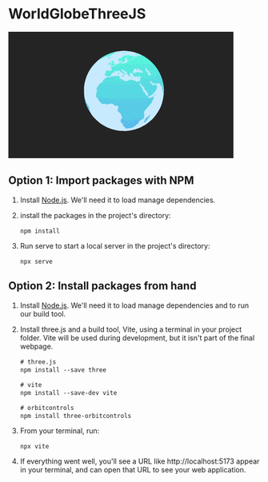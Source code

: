 # WorldGlobeThreeJS

![](https://github.com/PixelPieHub/WorldGlobeThreeJS/blob/main/Word.gif)

## Option 1: Import packages with NPM

1. Install [Node.js](https://nodejs.org/). We'll need it to load manage dependencies.

2. install the packages in the project's directory:

    ```
    npm install
    ```

3. Run serve to start a local server in the project's directory:

    ```
    npx serve
    ```

## Option 2: Install packages from hand

1. Install [Node.js](https://nodejs.org/). We'll need it to load manage dependencies and to run our build tool.

2. Install three.js and a build tool, Vite, using a terminal in your project folder. Vite will be used during development, but it isn't part of the final webpage.

    ```
    # three.js
    npm install --save three
    ```

    ```
    # vite
    npm install --save-dev vite
    ```

    ```
    # orbitcontrols
    npm install three-orbitcontrols
    ```

3. From your terminal, run:

    ```
    npx vite
    ```

4. If everything went well, you'll see a URL like http://localhost:5173 appear in your terminal, and can open that URL to see your web application.
